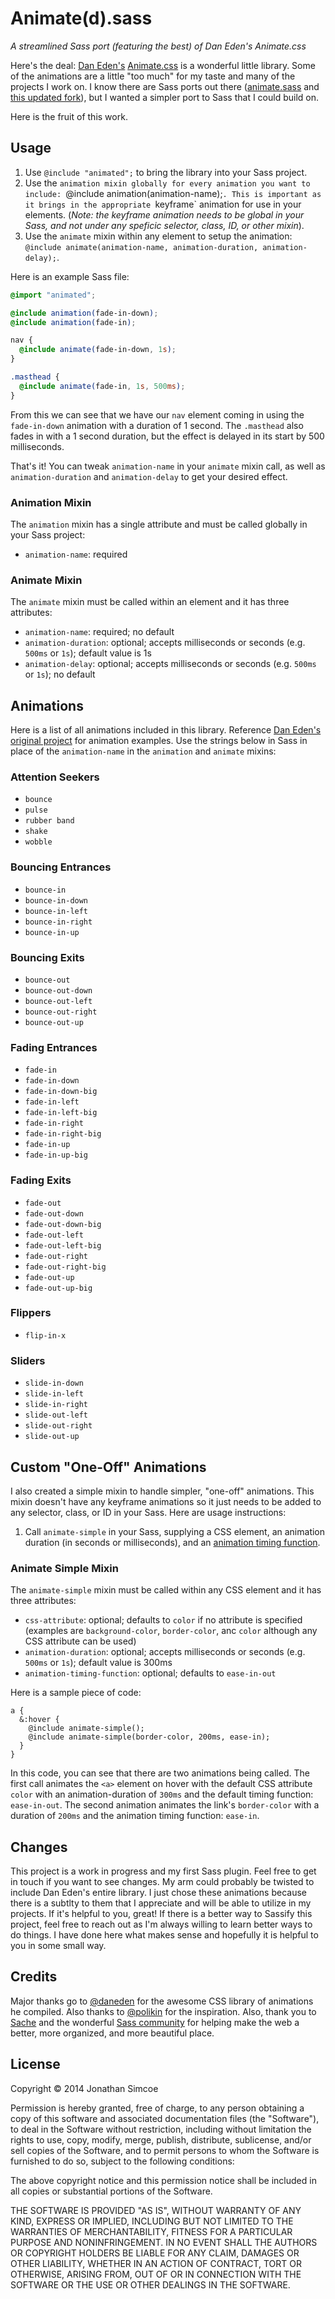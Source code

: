 # Animate(d).sass
*A streamlined Sass port (featuring the best) of Dan Eden's Animate.css*

Here's the deal: [Dan Eden's](http://daneden.me) [Animate.css](http://daneden.github.io/animate.css/) is a wonderful little library. Some of the animations are a little "too much" for my taste and many of the projects I work on. I know there are Sass ports out there ([animate.sass](https://github.com/adamstac/animate.sass) and [this updated fork](https://github.com/polikin/animate.sass)), but I wanted a simpler port to Sass that I could build on.

Here is the fruit of this work.

## Usage

1. Use `@include "animated";` to bring the library into your Sass project.
2. Use the `animation mixin globally for every animation you want to include: `@include animation(animation-name);`. This is important as it brings in the appropriate `keyframe` animation for use in your elements. (_Note: the keyframe animation needs to be global in your Sass, and not under any speficic selector, class, ID, or other mixin_).
3. Use the `animate` mixin within any element to setup the animation: `@include animate(animation-name, animation-duration, animation-delay);`.

Here is an example Sass file:

```scss
@import "animated";

@include animation(fade-in-down);
@include animation(fade-in);

nav {
  @include animate(fade-in-down, 1s);
}

.masthead {
  @include animate(fade-in, 1s, 500ms);
}
```

From this we can see that we have our `nav` element coming in using the `fade-in-down` animation with a duration of 1 second. The `.masthead` also fades in with a 1 second duration, but the effect is delayed in its start by 500 milliseconds.

That's it! You can tweak `animation-name` in your `animate` mixin call, as well as `animation-duration` and `animation-delay` to get your desired effect.

### Animation Mixin

The `animation` mixin has a single attribute and must be called globally in your Sass project:

- `animation-name`: required

### Animate Mixin

The `animate` mixin must be called within an element and it has three attributes:

- `animation-name`: required; no default
- `animation-duration`: optional; accepts milliseconds or seconds (e.g. `500ms` or `1s`); default value is 1s
- `animation-delay`: optional; accepts milliseconds or seconds (e.g. `500ms` or `1s`); no default

## Animations

Here is a list of all animations included in this library. Reference [Dan Eden's original project](http://daneden.github.io/animate.css/) for animation examples. Use the strings below in Sass in place of the `animation-name` in the `animation` and `animate` mixins:

### Attention Seekers

- `bounce`
- `pulse`
- `rubber band`
- `shake`
- `wobble`

### Bouncing Entrances

- `bounce-in`
- `bounce-in-down`
- `bounce-in-left`
- `bounce-in-right`
- `bounce-in-up`

### Bouncing Exits

- `bounce-out`
- `bounce-out-down`
- `bounce-out-left`
- `bounce-out-right`
- `bounce-out-up`

### Fading Entrances

- `fade-in`
- `fade-in-down`
- `fade-in-down-big`
- `fade-in-left`
- `fade-in-left-big`
- `fade-in-right`
- `fade-in-right-big`
- `fade-in-up`
- `fade-in-up-big`

### Fading Exits

- `fade-out`
- `fade-out-down`
- `fade-out-down-big`
- `fade-out-left`
- `fade-out-left-big`
- `fade-out-right`
- `fade-out-right-big`
- `fade-out-up`
- `fade-out-up-big`

### Flippers

- `flip-in-x`

### Sliders

- `slide-in-down`
- `slide-in-left`
- `slide-in-right`
- `slide-out-left`
- `slide-out-right`
- `slide-out-up`

## Custom "One-Off" Animations

I also created a simple mixin to handle simpler, "one-off" animations. This mixin doesn't have any keyframe animations so it just needs to be added to any selector, class, or ID in your Sass. Here are usage instructions:

1. Call `animate-simple` in your Sass, supplying a CSS element, an animation duration (in seconds or milliseconds), and an [animation timing function](http://www.w3.org/TR/css3-animations/#animation-timing-function-property).

### Animate Simple Mixin

The `animate-simple` mixin must be called within any CSS element and it has three attributes:

- `css-attribute`: optional; defaults to `color` if no attribute is specified (examples are `background-color`, `border-color`, anc `color` although any CSS attribute can be used)
- `animation-duration`: optional; accepts milliseconds or seconds (e.g. `500ms` or `1s`); default value is 300ms
- `animation-timing-function`: optional; defaults to `ease-in-out`

Here is a sample piece of code:

```
a {
  &:hover {
    @include animate-simple();
    @include animate-simple(border-color, 200ms, ease-in);
  }
}
```

In this code, you can see that there are two animations being called. The first call animates the `<a>` element on hover with the default CSS attribute `color` with an animation-duration of `300ms` and the default timing function: `ease-in-out`. The second animation animates the link's `border-color` with a duration of `200ms` and the animation timing function: `ease-in`.

## Changes

This project is a work in progress and my first Sass plugin. Feel free to get in touch if you want to see changes. My arm could probably be twisted to include Dan Eden's entire library. I just chose these animations because there is a subtlty to them that I appreciate and will be able to utilize in my projects. If it's helpful to you, great! If there is a better way to Sassify this project, feel free to reach out as I'm always willing to learn better ways to do things. I have done here what makes sense and hopefully it is helpful to you in some small way.

## Credits

Major thanks go to [@daneden](http://github.com/daneden) for the awesome CSS library of animations he compiled. Also thanks to [@polikin](https://github.com/polikin) for the inspiration. Also, thank you to [Sache](http://sache.in) and the wonderful [Sass community](http://sass-lang.com/community) for helping make the web a better, more organized, and more beautiful place.

## License

Copyright &copy; 2014 Jonathan Simcoe

Permission is hereby granted, free of charge, to any person obtaining a copy of this software and associated documentation files (the "Software"), to deal in the Software without restriction, including without limitation the rights to use, copy, modify, merge, publish, distribute, sublicense, and/or sell copies of the Software, and to permit persons to whom the Software is furnished to do so, subject to the following conditions:

The above copyright notice and this permission notice shall be included in all copies or substantial portions of the Software.

THE SOFTWARE IS PROVIDED "AS IS", WITHOUT WARRANTY OF ANY KIND, EXPRESS OR IMPLIED, INCLUDING BUT NOT LIMITED TO THE WARRANTIES OF MERCHANTABILITY, FITNESS FOR A PARTICULAR PURPOSE AND NONINFRINGEMENT. IN NO EVENT SHALL THE AUTHORS OR COPYRIGHT HOLDERS BE LIABLE FOR ANY CLAIM, DAMAGES OR OTHER LIABILITY, WHETHER IN AN ACTION OF CONTRACT, TORT OR OTHERWISE, ARISING FROM, OUT OF OR IN CONNECTION WITH THE SOFTWARE OR THE USE OR OTHER DEALINGS IN THE SOFTWARE.
